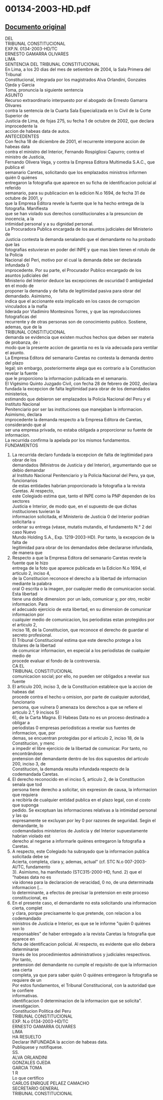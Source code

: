
00134-2003-HD.pdf
=================
  
[Documento original](https://tc.gob.pe/jurisprudencia/2005/00134-2003-HD.pdf)  
---  
DEL  
TRIBUNAL CONSTITUCIONAL  
EXP.N. 0134-2003-HD/TC  
ERNESTO GAMARRA OLIVARES  
LIMA  
SENTENCIA DEL TRIBUNAL CONSTITUCIONAL  
En Lima, a los 20 dias del mes de setiembre de 2004, la Sala Primera del Tribunal  
Constitucional, integrada por los magistrados Alva Orlandini, Gonzales Ojeda y Garcia  
Toma, pronuncia la siguiente sentencia  
ASUNTO  
Recurso extraordinario interpuesto por el abogado de Ernesto Gamarra Olivares  
contra la sentencia de la Cuarta Sala Especializada en lo Civil de la Corte Superior de  
Justicia de Lima, de fojas 275, su fecha 1 de octubre de 2002, que declara improcedente la  
accion de habeas data de autos.  
ANTECEDENTES  
Con fecha 18 de diciembre de 2001, el recurrente interpone accion de habeas data  
contra el ministro del Interior, Fernando Rospigliosi Capurro; contra el ministro de Justicia,  
Fernando Olivera Vega, y contra la Empresa Editora Multimedia S.A.C., que publica el  
semanario Caretas, solicitando que los emplazados ministros informen quién 0 quiénes  
entregaron la fotografia que aparece en su ficha de identificacion policial al referido  
semanario, para su publicacion en la edicion N.o 1694, de fecha 31 de octubre de 2001, y  
que la Empresa Editora revele la fuente que le ha hecho entrega de la fotografia. Manifiesta  
que se han violado sus derechos constitucionales a la presuncion de inocencia, a la  
intimidad personal y a su dignidad personal.  
La Procuradora Publica encargada de los asuntos judiciales del Ministerio de  
Justicia contesta la demanda senalando que el demandante no ha probado que las  
fotografias estuvieran en poder del INPE y que mas bien tienen el rotulo de la Policia  
Nacional del Peri, motivo por el cual la demanda debe ser declarada infundada 0  
improcedente. Por su parte, el Procurador Publico encargado de los asuntos judiciales del  
Ministerio del Interior deduce las excepciones de oscuridad 0 ambigiedad en el modo de  
proponer la demanda y de falta de legitimidad pasiva para obrar del demandado. Asimismo,  
indica que el accionante esta implicado en los casos de corrupcion vinculados a la mafia  
liderada por Vladimiro Montesinos Torres, y que las reproducciones fotograficas del  
recurrente y de otras personas son de conocimiento publico. Sostiene, ademas, que de la  
TRIBUNAL CONSTITUCIONAL  
demanda se evidencia que existen muchos hechos que deben ser materia de probanza, de :  
modo que la presente accion de garantia no es la via adecuada para ventilar el asunto.  
La Empresa Editora del semanario Caretas no contesta la demanda dentro del plazo  
legal; sin embargo, posteriormente alega que es contrario a la Constitucion revelar la fuente  
que le proporciono la informacion publicada en el semanario.  
El Vigésimo Quinto Juzgado Civil, con fecha 28 de febrero de 2002, declara  
fundada la excepcion de falta legitimidad para obrar de los demandados ministerios,  
estimando que debieron ser emplazados la Policia Nacional del Peru y el Instituto Nacional  
Penitenciario por ser las instituciones que manejaban la informacion. Asimismo, declara  
improcedente la demanda respecto a la Empresa Editora de Caretas, considerando que al  
ser una empresa privada, no estaba obligada a proporcionar su fuente de informacion.  
La recurrida confirma la apelada por los mismos fundamentos.  
FUNDAMENTOS  
1. La recurrida declaro fundada la excepcion de falta de legitimidad para obrar de los  
demandados (Ministros de Justicia y del Interior), argumentando que se debio demandar  
al Instituto Nacional Penitenciario y la Policia Nacional del Peru, ya que, funcionarios  
de estas entidades habrian proporcionado la fotografia a la revista Caretas. Al respecto,  
este Colegiado estima que, tanto el INPE como la PNP dependen de los sectores  
Justicia e Interior, de modo que, en el supuesto de que dichas instituciones tuvieran la  
informacion solicitada, el Ministerio de Justicia 0 del Interior podrian solicitarla u  
ordenar su entrega (véase, mutatis mutandis, el fundamento N.° 2 del caso Nuevo  
Mundo Holding S.A., Exp. 1219-2003-HD). Por tanto, la excepcion de la falta de  
legitimidad para obrar de los demandados debe declararse infundada, de manera que  
2. Respecto a que la Empresa Editora del semanario Caretas revele la fuente que le hizo  
entrega de la foto que aparece publicada en la Edicion N.o 1694, el articulo 2, inciso 4,  
de la Constitucion reconoce el derecho a la libertad de informacion mediante la palabra  
oral O escrita o la imagen, por cualquier medio de comunicacion social. Esta libertad  
tiene una doble dimension: por un lado, comunicar y, por otro, recibir informacion. Para  
el adecuado ejercicio de esta libertad, en su dimension de comunicar informacion por  
cualquier medio de comunicacion, los periodistas estan protegidos por el articulo 2,  
inciso 18, de la Constitucion, que reconoce el derecho de guardar el secreto profesional.  
El Tribunal Constitucional estima que este derecho protege a los titulares de la libertad  
de comunicar informacion, en especial a los periodistas de cualquier medio de  
procede evaluar el fondo de la controversia.  
CA EL  
TRIBUNAL CONSTITUCIONAL  
comunicacion social; por ello, no pueden ser obligados a revelar sus fuente  
3. El articulo 200, inciso 3, de la Constitucion establece que la accion de habeas dat  
procede contra el hecho u omision, por parte de cualquier autoridad, funcionario  
persona, que vulnera 0 amenaza los derechos a que se refiere el articulo 2.°, 9 incisos 5)  
6), de la Carta Magna. El Habeas Data no es un proceso destinado a obligar a  
periodistas 0 empresas periodisticas a revelar sus fuentes de informacion, que, por  
demas, se encuentran protegidas por el articulo 2, inciso 18, de la Constitucion, y menc  
a impedir el libre ejercicio de la libertad de comunicar. Por tanto, no encontrândose  
pretension del demandante dentro de los dos supuestos del articulo 200, inciso 3, de  
Constitucion, la demanda resulta infundada respecto de la codemandada Caretas.  
4. El derecho reconocido en el inciso 5, articulo 2, de la Constitucion senala que tod  
persona tiene derecho a solicitar, sin expresion de causa, la informacion que requiera  
a recibirla de cualquier entidad publica en el plazo legal, con el costo que suponga  
pedido. Se exceptuan las informaciones relativas a la intimidad personal y las qu  
expresamente se excluyan por ley 0 por razones de seguridad. Segin el demandante, lo  
codemandados ministerios de Justicia y del Interior supuestamente habrian violado est  
derecho al negarse a informarle quiénes entregaron la fotografia a Caretas.  
5. A respecto, este Colegiado ha subrayado que la informacion publica solicitada debe se  
Acierta, completa, clara y, ademas, actual" (cf. STC N.o 007-2003-AI/TC, fundamento  
3). Asimismo, ha manifestado (STC315-2000-HD, fund. 2) que el "habeas data no es  
via idonea para la declaracion de veracidad, 0 no, de una determinada informacion [...  
lo determinante, a efectos de precisar la pretension en este proceso constitucional, es  
6. En el presente caso, el demandante no esta solicitando una informacion cierta, complet  
y clara, porque precisamente lo que pretende, con relacion a los codemandado  
ministros de Justicia e Interior, es que se le informe "quién 0 quiénes son lo  
responsables" de haber entregado a la revista Caretas la fotografia que aparece en  
ficha de identificacion policial. Al respecto, es evidente que ello debera determinarse  
través de los procedimientos administrativos y judiciales respectivos. Por tanto,  
pretension del demandante no cumple el requisito de que la informacion sea cierta  
completa, ya que para saber quién O quiénes entregaron la fotografia se requiere de un  
Por estos fundamentos, el Tribunal Constitucional, con la autoridad que le confiere  
informativas.  
identificacion 0 determinacion de la informacion que se solicita".  
investigacion.  
Constitucion Politica del Peru  
TRIBUNAL CONSTITUCIONAL  
EXP. N.o 0134-2003-HD/TC  
ERNESTO GAMARRA OLIVARES  
LIMA  
HA RESUELTO  
Declarar INFUNDADA la accion de habeas data.  
Publiquese y notifiquese.  
SS.  
ALVA ORLANDINI  
GONZALES OJEDA  
GARCIA TOMA  
1 R  
Lo que certifico  
CARLOS ENRIQUE PELAEZ CAMACHO  
SECRETARIO GENERAL  
TRIBUNAL CONSTITUCIONAL